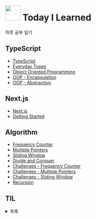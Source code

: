 # <img src="https://user-images.githubusercontent.com/121331811/231955636-bb51ef92-28bf-4d96-ad9d-b3656d14c056.png" height="48" /> Today I Learned
하루 공부 일기

## TypeScript
- [TypeScript](https://github.com/merryfraise/TIL/blob/main/TypeScript/TypeScript.md)
- [Everyday Types](https://github.com/merryfraise/TIL/blob/main/TypeScript/Everyday%20Types.md)
- [Object Oriented Programming](https://github.com/merryfraise/TIL/blob/main/TypeScript/Object%20Oriented%20Programming.md)
- [OOP - Encapsulation](https://github.com/merryfraise/TIL/blob/main/TypeScript/OOP%20-%20Encapsulation.md)
- [OOP - Abstraction](https://github.com/merryfraise/TIL/blob/main/TypeScript/OOP%20-%20Abstraction.md)

## Next.js
- [Next.js](https://github.com/merryfraise/TIL/blob/main/Next.js/Next.js.md)
- [Getting Started](https://github.com/merryfraise/TIL/blob/main/Next.js/Getting%20Started.md)

## Algorithm
- [Frequency Counter](https://github.com/merryfraise/TIL/blob/main/Algorithm/Frequency%20Counter.md)
- [Multiple Pointers](https://github.com/merryfraise/TIL/blob/main/Algorithm/Multiple%20Pointers.md)
- [Sliding Window](https://github.com/merryfraise/TIL/blob/main/Algorithm/Sliding%20Window.md)
- [Divide and Conquer](https://github.com/merryfraise/TIL/blob/main/Algorithm/Divide%20and%20Conquer.md)
- [Challenges - Frequency Counter](https://github.com/merryfraise/TIL/blob/main/Algorithm/Challenges%20-%20Frequency%20Counter.md)
- [Challenges - Multiple Pointers](https://github.com/merryfraise/TIL/blob/main/Algorithm/Challenges%20-%20Multiple%20Pointers.md)
- [Challenges - Sliding Window](https://github.com/merryfraise/TIL/blob/main/Algorithm/Challenges%20-%20Sliding%20Window.md)
- [Recursion](https://github.com/merryfraise/TIL/blob/main/Algorithm/Recursion.md)

## TIL
<details>
<summary>목록</summary>

- [2023-04-05](https://github.com/merryfraise/TIL/blob/main/TIL/2023-04-05.md)
- [2023-04-06](https://github.com/merryfraise/TIL/blob/main/TIL/2023-04-06.md)
- [2023-04-07](https://github.com/merryfraise/TIL/blob/main/TIL/2023-04-07.md)
- [2023-04-08](https://github.com/merryfraise/TIL/blob/main/TIL/2023-04-08.md)
- [2023-04-09](https://github.com/merryfraise/TIL/blob/main/TIL/2023-04-09.md)
- [2023-04-10](https://github.com/merryfraise/TIL/blob/main/TIL/2023-04-10.md)
- [2023-04-11](https://github.com/merryfraise/TIL/blob/main/TIL/2023-04-11.md)
- [2023-04-12](https://github.com/merryfraise/TIL/blob/main/TIL/2023-04-12.md)
- [2023-04-13](https://github.com/merryfraise/TIL/blob/main/TIL/2023-04-13.md)
- [2023-04-14](https://github.com/merryfraise/TIL/blob/main/TIL/2023-04-14.md)
- [2023-04-18](https://github.com/merryfraise/TIL/blob/main/TIL/2023-04-18.md)
</details>
